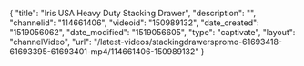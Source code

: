 {
    "title": "Iris USA Heavy Duty Stacking Drawer",
    "description": "",
    "channelid": "114661406",
    "videoid": "150989132",
    "date_created": "1519056062",
    "date_modified": "1519056605",
    "type": "captivate",
    "layout": "channelVideo",
    "url": "\/latest-videos\/stackingdrawerspromo-61693418-61693395-61693401-mp4\/114661406-150989132"
}